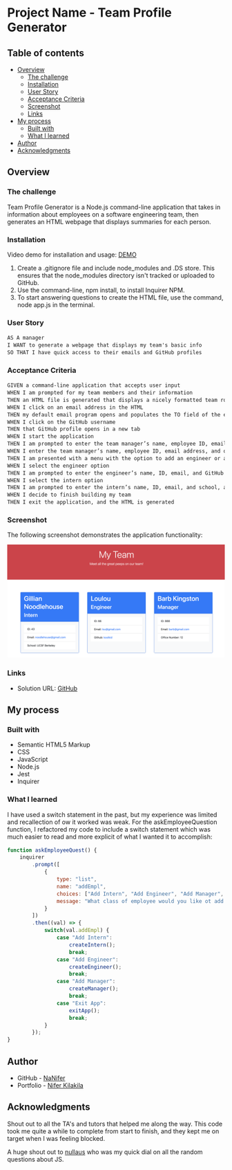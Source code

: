 # Project Name - Team Profile Generator

## Table of contents

- [Overview](#overview)
  - [The challenge](#the-challenge)
  - [Installation](#Installation)
  - [User Story](#user-story)
  - [Acceptance Criteria](#acceptance-criteria)
  - [Screenshot](#screenshot)
  - [Links](#links)
- [My process](#my-process)
  - [Built with](#built-with)
  - [What I learned](#what-i-learned)
- [Author](#author)
- [Acknowledgments](#acknowledgments)

## Overview

### The challenge

Team Profile Generator is a Node.js command-line application that takes in information about employees on a software engineering team, then generates an HTML webpage that displays summaries for each person.


### Installation

Video demo for installation and usage: [DEMO](https://drive.google.com/file/d/1-ThKnbmuMFMmzjUzQ8oLvBUYc6SCUhDU/view)

1. Create a .gitignore file and include node_modules and .DS store. This ensures that the node_modules directory isn't tracked or uploaded to GitHub.
2. Use the command-line, npm install, to install Inquirer NPM.
3. To start answering questions to create the HTML file, use the command, node app.js in the terminal.

### User Story

```md
AS A manager
I WANT to generate a webpage that displays my team's basic info
SO THAT I have quick access to their emails and GitHub profiles
```

### Acceptance Criteria

```md
GIVEN a command-line application that accepts user input
WHEN I am prompted for my team members and their information
THEN an HTML file is generated that displays a nicely formatted team roster based on user input
WHEN I click on an email address in the HTML
THEN my default email program opens and populates the TO field of the email with the address
WHEN I click on the GitHub username
THEN that GitHub profile opens in a new tab
WHEN I start the application
THEN I am prompted to enter the team manager’s name, employee ID, email address, and office number
WHEN I enter the team manager’s name, employee ID, email address, and office number
THEN I am presented with a menu with the option to add an engineer or an intern or to finish building my team
WHEN I select the engineer option
THEN I am prompted to enter the engineer’s name, ID, email, and GitHub username, and I am taken back to the menu
WHEN I select the intern option
THEN I am prompted to enter the intern’s name, ID, email, and school, and I am taken back to the menu
WHEN I decide to finish building my team
THEN I exit the application, and the HTML is generated
```
### Screenshot

The following screenshot demonstrates the application functionality:

![](/public/images/Team_profile-screenshot.png)

### Links

- Solution URL: [GitHub](https://github.com/NaNifer/Team-Profile-Generator-h10)

## My process

### Built with

- Semantic HTML5 Markup
- CSS
- JavaScript
- Node.js
- Jest
- Inquirer

### What I learned

I have used a switch statement in the past, but my experience was limited and recallection of ow it worked was weak. For the askEmployeeQuestion function, I refactored my code to include a switch statement which was much easier to read and more explicit of what I wanted it to accomplish:

```js
function askEmployeeQuest() {
    inquirer
        .prompt([
            {
                type: "list",
                name: "addEmpl",
                choices: ["Add Intern", "Add Engineer", "Add Manager", "Exit App"],
                message: "What class of employee would you like ot add to the team?"
            }
        ])
        .then((val) => {
            switch(val.addEmpl) {
                case "Add Intern":
                    createIntern();
                    break;
                case "Add Engineer":
                    createEngineer();
                    break;
                case "Add Manager":
                    createManager();
                    break;
                case "Exit App":
                    exitApp();
                    break;
            }
        });
}
```

## Author

- GitHub - [NaNifer](https://github.com/NaNifer)
- Portfolio - [Nifer Kilakila](https://nanifer.github.io/Nifer-Kilakila-Portfolio-h2/)


## Acknowledgments

Shout out to all the TA's and tutors that helped me along the way. This code took me quite a while to complete from start to finish, and they kept me on target when I was feeling blocked.

A huge shout out to [nullaus](https://github.com/nullaus) who was my quick dial on all the random questions about JS.